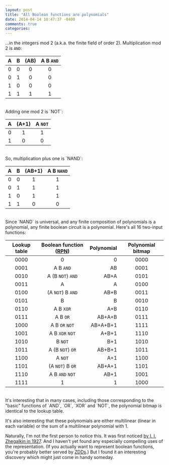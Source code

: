 ```yaml
---
layout: post
title: "All Boolean functions are polynomials"
date: 2014-04-14 10:47:37 -0400
comments: true
categories: 
---
```

...in the integers mod 2 (a.k.a. the finite field of order 2).  Multiplication
mod 2 is `AND`:

| A | B | (AB) |A B `AND`|
|:-:|:-:|:-----:|:-------:|
| 0 | 0 |   0   |    0    |
| 0 | 1 |   0   |    0    |
| 1 | 0 |   0   |    0    |
| 1 | 1 |   1   |    1    |

<br>
Adding one mod 2 is `NOT`:

| A | (A+1) | A `NOT` |
|:-:|:-----:|:-------:|
| 0 |   1   |    1    |
| 1 |   0   |    0    |

<br>
So, multiplication plus one is `NAND`:

| A | B | (AB+1) |A B `NAND`|
|:-:|:-:|:---------:|:-------:|
| 0 | 0 |   1   |    1    |
| 0 | 1 |   1   |    1    |
| 1 | 0 |   1   |    1    |
| 1 | 1 |   0   |    0    |

<br>
Since `NAND` is universal, and any finite composition of polynomials is
a polynomial, any finite boolean circuit is a polynomial. Here's all 16 two-input
functions:
<!-- more -->

| Lookup table | Boolean function ([RPN](http://en.wikipedia.org/wiki/Reverse_Polish_notation)) | Polynomial | Polynomial bitmap |
|:------------:|:----------------:|-----------:|:----:|
|     0000     |        0         |           0| 0000 |
|     0001     |    A B `AND`     |          AB| 0001 |
|     0010     | A (B `NOT`) `AND`  |        AB+A| 0101 |
|     0011     |        A         |           A| 0100 |
|     0100     | (A `NOT`) B `AND`  |        AB+B| 0011 |
|     0101     |        B         |           B| 0010 |
|     0110     |    A B `XOR`     |         A+B| 0110 |
|     0111     |    A B `OR`      |      AB+A+B| 0111 |
|     1000     |   A B `OR` `NOT` |    AB+A+B+1| 1111 |
|     1001     |  A B `XOR` `NOT` |       A+B+1| 1110 |
|     1010     |     B `NOT`      |         B+1| 1010 |
|     1011     |  A (B `NOT`) `OR`  |      AB+B+1| 1011 |
|     1100     |     A `NOT`      |         A+1| 1100 |
|     1101     |  (A `NOT`) B `OR`  |      AB+A+1| 1101 |
|     1110     |  A B `AND` `NOT` |        AB+1| 1001 |
|     1111     |        1         |           1| 1000 |

<br>
It's interesting that in many cases, including those corresponding to the
"basic" functions of `AND`, `OR`, `XOR` and `NOT`, the polynomial bitmap is
identical to the lookup table.

It's also interesting that these polynomials are either multilinear (linear in
each variable) or the sum of a multilinear polynomial with 1.

Naturally, I'm not the first person to notice this. It was first noticed [by I.
I. Zhegalkin in 1927](http://en.wikipedia.org/wiki/Zhegalkin_polynomial). And I
haven't yet found any especially compelling uses of the representation. (If you
actually want to represent boolean functions, you're probably better served by
[ZDDs](http://crypto.stanford.edu/pbc/notes/zdd/).) But I found it an
interesting discovery which might just come in handy someday.


